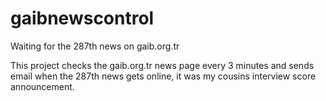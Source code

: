 # gaibnewscontrol
Waiting for the 287th news on gaib.org.tr 

This project checks the gaib.org.tr news page every 3 minutes and sends email when the 287th news gets online, it was my cousins interview score 
announcement.
